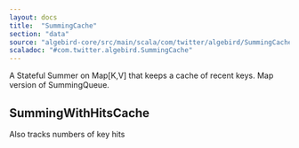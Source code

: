 ```yaml
---
layout: docs
title:  "SummingCache"
section: "data"
source: "algebird-core/src/main/scala/com/twitter/algebird/SummingCache.scala"
scaladoc: "#com.twitter.algebird.SummingCache"
---
```


A Stateful Summer on Map[K,V] that keeps a cache of recent keys. Map version of SummingQueue.

## SummingWithHitsCache

Also tracks numbers of key hits
